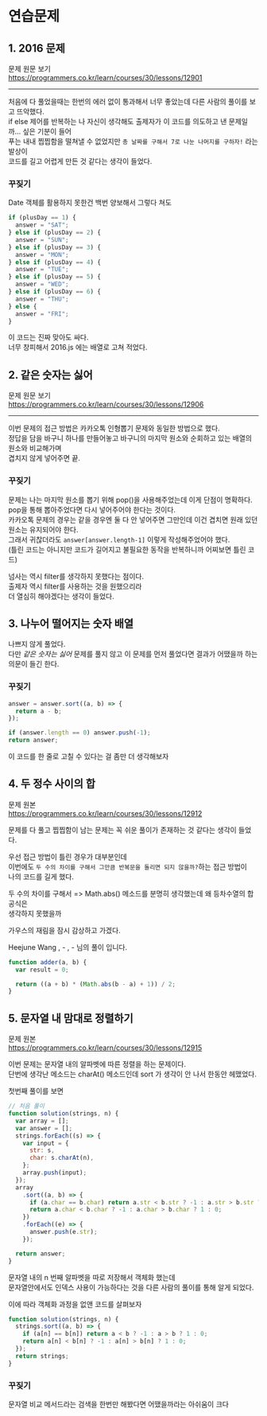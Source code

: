 # 연습문제

## 1. 2016 문제

문제 원문 보기  
https://programmers.co.kr/learn/courses/30/lessons/12901

---

처음에 다 풀었을때는 한번의 에러 없이 통과해서 너무 좋았는데 다른 사람의 풀이를 보고 뜨악했다.  
if else 제어를 반복하는 나 자신이 생각해도 출제자가 이 코드를 의도하고 낸 문제일까... 싶은 기분이 들어  
푸는 내내 찝찝함을 떨쳐낼 수 없었지만 `총 날짜를 구해서 7로 나눈 나머지를 구하자!` 라는 발상이  
코드를 길고 어렵게 만든 것 같다는 생각이 들었다.

### 꾸짖기

Date 객체를 활용하지 못한건 백번 양보해서 그렇다 쳐도

```js
if (plusDay == 1) {
  answer = "SAT";
} else if (plusDay == 2) {
  answer = "SUN";
} else if (plusDay == 3) {
  answer = "MON";
} else if (plusDay == 4) {
  answer = "TUE";
} else if (plusDay == 5) {
  answer = "WED";
} else if (plusDay == 6) {
  answer = "THU";
} else {
  answer = "FRI";
}
```

이 코드는 진짜 맞아도 싸다.  
너무 창피해서 2016.js 에는 배열로 고쳐 적었다.

## 2. 같은 숫자는 싫어

문제 원문 보기  
https://programmers.co.kr/learn/courses/30/lessons/12906

---

이번 문제의 접근 방법은 카카오톡 인형뽑기 문제와 동일한 방법으로 했다.  
정답을 담을 바구니 하나를 만들어놓고 바구니의 마지막 원소와 순회하고 있는 배열의 원소와 비교해가며  
겹치지 않게 넣어주면 끝.

### 꾸짖기

문제는 나는 마지막 원소를 뽑기 위해 pop()을 사용해주었는데 이게 단점이 명확하다.  
pop을 통해 뽑아주었다면 다시 넣어주어야 한다는 것이다.  
카카오톡 문제의 경우는 같을 경우엔 둘 다 안 넣어주면 그만인데 이건 겹치면 원래 있던 원소는 유지되어야 한다.  
그래서 귀찮더라도 `answer[answer.length-1]` 이렇게 작성해주었어야 했다.  
(틀린 코드는 아니지만 코드가 길어지고 불필요한 동작을 반복하니까 어찌보면 틀린 코드)

넘사는 역시 filter를 생각하지 못했다는 점이다.  
출제자 역시 filter를 사용하는 것을 원했으리라  
더 열심히 해야겠다는 생각이 들었다.

## 3. 나누어 떨어지는 숫자 배열

나쁘지 않게 풀었다.  
다만 _같은 숫자는 싫어_ 문제를 풀지 않고 이 문제를 먼저 풀었다면 결과가 어땠을까 하는 의문이 들긴 한다.

### 꾸짖기

```js
answer = answer.sort((a, b) => {
  return a - b;
});

if (answer.length == 0) answer.push(-1);
return answer;
```

이 코드를 한 줄로 고칠 수 있다는 걸 좀만 더 생각해보자

## 4. 두 정수 사이의 합

문제 원본  
https://programmers.co.kr/learn/courses/30/lessons/12912

문제를 다 풀고 찝찝함이 남는 문제는 꼭 쉬운 풀이가 존재하는 것 같다는 생각이 들었다.

우선 접근 방법이 틀린 경우가 대부분인데  
이번에도 `두 수의 차이를 구해서 그만큼 반복문을 돌리면 되지 않을까?`하는 접근 방법이  
나의 코드를 길게 했다.

두 수의 차이를 구해서 => Math.abs() 메소드를 분명히 생각했는데 왜 등차수열의 합 공식은  
생각하지 못했을까

가우스의 재림을 잠시 감상하고 가겠다.

Heejune Wang , - , - 님의 풀이 입니다.

```js
function adder(a, b) {
  var result = 0;

  return ((a + b) * (Math.abs(b - a) + 1)) / 2;
}
```

## 5. 문자열 내 맘대로 정렬하기

문제 원본  
https://programmers.co.kr/learn/courses/30/lessons/12915

이번 문제는 문자열 내의 알파벳에 따른 정렬을 하는 문제이다.  
단번에 생각난 메소드는 charAt() 메소드인데 sort 가 생각이 안 나서 한동안 헤맸었다.

첫번째 풀이를 보면

```js
// 처음 풀이
function solution(strings, n) {
  var array = [];
  var answer = [];
  strings.forEach((s) => {
    var input = {
      str: s,
      char: s.charAt(n),
    };
    array.push(input);
  });
  array
    .sort((a, b) => {
      if (a.char == b.char) return a.str < b.str ? -1 : a.str > b.str ? 1 : 0;
      return a.char < b.char ? -1 : a.char > b.char ? 1 : 0;
    })
    .forEach((e) => {
      answer.push(e.str);
    });

  return answer;
}
```

문자열 내의 n 번째 알파벳을 따로 저장해서 객체화 했는데  
문자열안에서도 인덱스 사용이 가능하다는 것을 다른 사람의 풀이를 통해 알게 되었다.

이에 따라 객체화 과정을 없앤 코드를 살펴보자

```js
function solution(strings, n) {
  strings.sort((a, b) => {
    if (a[n] == b[n]) return a < b ? -1 : a > b ? 1 : 0;
    return a[n] < b[n] ? -1 : a[n] > b[n] ? 1 : 0;
  });
  return strings;
}
```

### 꾸짖기

문자열 비교 메서드라는 검색을 한번만 해봤다면 어땠을까라는 아쉬움이 크다
